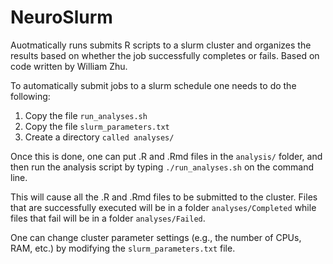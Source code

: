 # NeuroSlurm

Auotmatically runs submits R scripts to a slurm cluster and organizes the results based on whether the job successfully completes or fails. Based on code written by William Zhu. 

To automatically submit jobs to a slurm schedule one needs to do the following: 
1. Copy the file `run_analyses.sh`
2. Copy the file `slurm_parameters.txt`
3. Create a directory `called analyses/`

Once this is done, one can put .R and .Rmd files in the `analysis/` folder, and then run the analysis script by typing `./run_analyses.sh` on the command line. 

This will cause all the .R and .Rmd files to be submitted to the cluster. Files that are successfully executed will be in a folder `analyses/Completed` while files that fail will be in a folder `analyses/Failed`. 

One can change cluster parameter settings (e.g., the number of CPUs, RAM, etc.) by modifying the `slurm_parameters.txt` file. 

